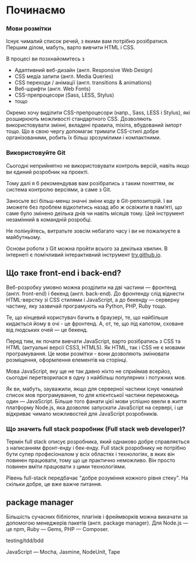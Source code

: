 # Починаємо

### Мови розмітки

Існує чималий список речей, з якими вам потрібно розібратися. Першим ділом, мабуть, варто вивчити HTML і CSS.

В процесі ви позхнайомитесь з
* Адаптивний веб-дизайн (англ. Responsive Web Design)
* CSS медіа запити (англ. Media Queries)
* CSS переходи / анімації (англ. transitions & animations)
* Веб-шрифти (англ. Web Fonts)
* CSS-препроцесори (Sass, LESS, Stylus)
* тощо

Окремо хочу виділити CSS-препроцесори (напр., Sass, LESS і Stylus), які розширюють можливості стандартного CSS. Дозволяють використовувати змінні, вкладені правила, mixins, вбудований імпорт тощо. Що в свою чергу допомагає тримати CSS-стилі добре організованими, робить їх більш зрозумілими і компактними.

### Використовуйте Git

Сьогодні неприйнятно не використовувати контроль версій, навіть якщо ви єдиний розробник на проекті.

Тому далі я б рекомендував вам розібратись з таким поняттям, як система контролю версіями, а саме з Git. 

Заносьте всі більш-менш значні зміни коду в Git-репозиторій. І ви зможете без проблем відкотитись назад або ж освіжити в пам’яті, що саме було змінено деілька днів чи навіть місяців тому. Цей інструмент незамінний в командній розробці.

Не полінуйтесь, витратьте зовсім небагато часу і ви не пожалкуєте в майбутньому.

Основи роботи з Git можна пройти всього за декілька хвилин. В інтернеті є помічливий інтерактивний інструмент [try.github.io](https://try.github.io).

## Що таке front-end і back-end?

Веб-розробку умовно можна розділити на дві частини — фронтенд (англ. front-end) і бекенд (англ. back-end). До фронтенду слід віднести HTML-верстку зі CSS стилями і JavaScript, а до бекенду  — серверну частину, яку зазвичай програмують на Python, PHP, Ruby тощо.

Те, що кінцевий користувач бачить в браузері, те, що найбільше кидається йому в очі - це фронтенд. А, от, те, що під капотом, сховане від людських очей — це бекенд.

Перед тим, як почати вивчати JavaScript, варто розібратись з CSS та HTML (актуальні версії CSS3, HTML5). Як HTML, так і CSS не є мовами програмування. Це мови розмітки - вони дозволяють змінювати розміщення, оформлення елементів на сторінці.

Мова JavaScript, яку ще не так давно ніхто не сприймав всерйоз, сьогодні перетворилася в одну з найбільш популярних і потужних мов.

Як ви, мабуть, зауважили, якщо для серверної частини існує чималий список мов програмування, то для клієнтської частини переможець один — JavaScript. Більше того фанати цієї мови успішно ввели в життя платформу Node.js, яка дозволяє запускати JavaScript на сервері, і це відкриває чимало можливостей для JavaScript розробників.

### Що значить full stack розробник (Full stack web developer)?

Термін full stack описує розробника, який однаково добре справляється з написанням фронт-енду і бек-енду. Full stack розробнику не потрібно бути супер професіоналом у всіх областях і технологіях, в яких він повинен працювати, тому що це практично неможливо. Він просто повинен вміти працювати з цими технологіями.

Рівень full-stack передбачає "добре розуміння кожного рівня стеку". На скільки добре, це вже важче питання.

## package manager

Більшість сучасних бібліотек, плагінів і фреймворків можна викачати за допомогою менеджерів пакетів (англ. package manager). Для Node.js — це npm, Ruby — Gems, PHP — Composer.

testing/tdd/bdd

JavaScript — Mocha, Jasmine, NodeUnit, Tape

